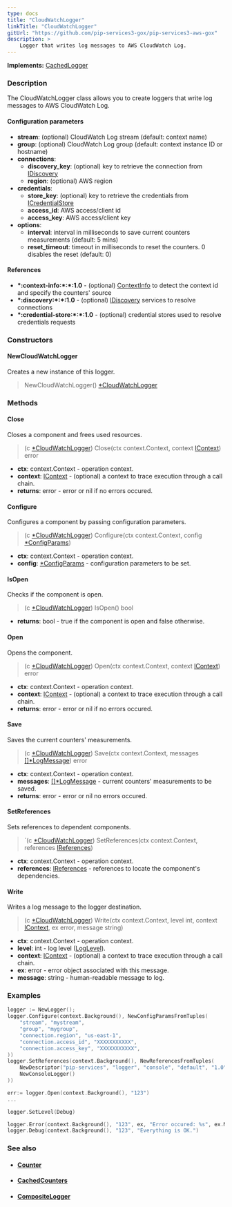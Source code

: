 ```yaml
---
type: docs
title: "CloudWatchLogger"
linkTitle: "CloudWatchLogger"
gitUrl: "https://github.com/pip-services3-gox/pip-services3-aws-gox"
description: >
    Logger that writes log messages to AWS CloudWatch Log.
---
```


**Implements:** [CachedLogger](../../../components/log/cached_logger)

### Description

The CloudWatchLogger class allows you to create loggers that write log messages to AWS CloudWatch Log.

#### Configuration parameters
 
- **stream**: (optional) CloudWatch Log stream (default: context name)
- **group**: (optional) CloudWatch Log group (default: context instance ID or hostname)
- **connections**:                   
    - **discovery_key**: (optional) key to retrieve the connection from [IDiscovery](../../../components/connect/idiscovery)
    - **region**: (optional) AWS region
- **credentials**:    
    - **store_key**: (optional) key to retrieve the credentials from [ICredentialStore](../../../components/auth/icredential_store)
    - **access_id**: AWS access/client id
    - **access_key**: AWS access/client key
 - **options**:
    - **interval**: interval in milliseconds to save current counters measurements (default: 5 mins)
    - **reset_timeout**: timeout in milliseconds to reset the counters. 0 disables the reset (default: 0)


#### References
- **\*:context-info:\*:\*:1.0** - (optional) [ContextInfo](../../../components/info/context_info) to detect the context id and specify the counters' source
- **\*:discovery:\*:\*:1.0** - (optional) [IDiscovery](../../../components/connect/idiscovery) services to resolve connections
- **\*:credential-store:\*:\*:1.0** - (optional) credential stores used to resolve credentials requests

### Constructors

#### NewCloudWatchLogger
Creates a new instance of this logger.

> NewCloudWatchLogger() [*CloudWatchLogger]()


### Methods

#### Close
Closes a component and frees used resources.

> (c [*CloudWatchLogger]()) Close(ctx context.Context, context [IContext](../../../components/context/icontext)) error

- **ctx**: context.Context - operation context.
- **context**: [IContext](../../../components/context/icontext) - (optional) a context to trace execution through a call chain.
- **returns**: error - error or nil if no errors occured.

#### Configure
Configures a component by passing configuration parameters.

> (c [*CloudWatchLogger]()) Configure(ctx context.Context, config [*ConfigParams](../../../commons/config/config_params))

- **ctx**: context.Context - operation context.
- **config**: [*ConfigParams](../../../commons/config/config_params) - configuration parameters to be set.


#### IsOpen
Checks if the component is open.

> (c [*CloudWatchLogger]()) IsOpen() bool

- **returns**: bool - true if the component is open and false otherwise.

#### Open
Opens the component.

> (c [*CloudWatchLogger]()) Open(ctx context.Context, context [IContext](../../../components/context/icontext)) error

- **ctx**: context.Context - operation context.
- **context**: [IContext](../../../components/context/icontext) - (optional) a context to trace execution through a call chain.
- **returns**: error - error or nil if no errors occured.

#### Save
Saves the current counters' measurements.

> (c [*CloudWatchLogger]()) Save(ctx context.Context, messages [[]*LogMessage](../../../components/log/log_message)) error

- **ctx**: context.Context - operation context.
- **messages**: [[]*LogMessage](../../../components/log/log_message) - current counters' measurements to be saved.
- **returns**: error - error or nil no errors occured.

#### SetReferences
Sets references to dependent components.

> `(c [*CloudWatchLogger]()) SetReferences(ctx context.Context, references [IReferences](../../../commons/refer/ireferences))

- **ctx**: context.Context - operation context.
- **references**: [IReferences](../../../commons/refer/ireferences) - references to locate the component's dependencies.

#### Write
Writes a log message to the logger destination.

> (c [*CloudWatchLogger]()) Write(ctx context.Context, level int, context [IContext](../../../components/context/icontext), ex error, message string)

- **ctx**: context.Context - operation context.
- **level**: int - log level ([LogLevel](../../../components/log/log_level)).
- **context**: [IContext](../../../components/context/icontext) - (optional) a context to trace execution through a call chain.
- **ex**: error - error object associated with this message.
- **message**: string - human-readable message to log.



### Examples

```go
logger := NewLogger();
logger.Configure(context.Background(), NewConfigParamsFromTuples(
    "stream", "mystream",
    "group", "mygroup",
    "connection.region", "us-east-1",
    "connection.access_id", "XXXXXXXXXXX",
    "connection.access_key", "XXXXXXXXXXX",
))
logger.SetReferences(context.Background(), NewReferencesFromTuples(
    NewDescriptor("pip-services", "logger", "console", "default", "1.0"),
    NewConsoleLogger()
))

err:= logger.Open(context.Background(), "123")
...

logger.SetLevel(Debug)

logger.Error(context.Background(), "123", ex, "Error occured: %s", ex.Message)
logger.Debug(context.Background(), "123", "Everything is OK.")
```

### See also
- #### [Counter](../../../components/count/counter)
- #### [CachedCounters](../../../components/count/cached_counters)
- #### [CompositeLogger](../../../components/log/composite_logger) 

